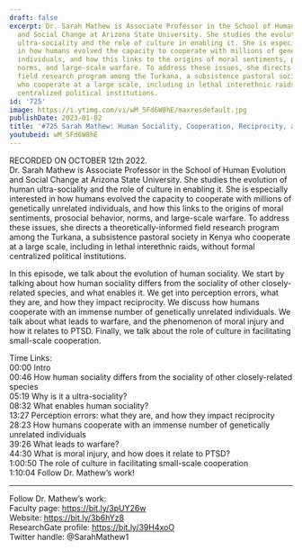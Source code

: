 ```yaml
---
draft: false
excerpt: Dr. Sarah Mathew is Associate Professor in the School of Human Evolution
  and Social Change at Arizona State University. She studies the evolution of human
  ultra-sociality and the role of culture in enabling it. She is especially interested
  in how humans evolved the capacity to cooperate with millions of genetically unrelated
  individuals, and how this links to the origins of moral sentiments, prosocial behavior,
  norms, and large-scale warfare. To address these issues, she directs a theoretically-informed
  field research program among the Turkana, a subsistence pastoral society in Kenya
  who cooperate at a large scale, including in lethal interethnic raids, without formal
  centralized political institutions.
id: '725'
image: https://i.ytimg.com/vi/wM_5Fd6W8hE/maxresdefault.jpg
publishDate: 2023-01-02
title: '#725 Sarah Mathew: Human Sociality, Cooperation, Reciprocity, and Warfare'
youtubeid: wM_5Fd6W8hE
---
```

RECORDED ON OCTOBER 12th 2022.  
Dr. Sarah Mathew is Associate Professor in the School of Human Evolution and Social Change at Arizona State University. She studies the evolution of human ultra-sociality and the role of culture in enabling it. She is especially interested in how humans evolved the capacity to cooperate with millions of genetically unrelated individuals, and how this links to the origins of moral sentiments, prosocial behavior, norms, and large-scale warfare. To address these issues, she directs a theoretically-informed field research program among the Turkana, a subsistence pastoral society in Kenya who cooperate at a large scale, including in lethal interethnic raids, without formal centralized political institutions.

In this episode, we talk about the evolution of human sociality. We start by talking about how human sociality differs from the sociality of other closely-related species, and what enables it. We get into perception errors, what they are, and how they impact reciprocity. We discuss how humans cooperate with an immense number of genetically unrelated individuals. We talk about what leads to warfare, and the phenomenon of moral injury and how it relates to PTSD. Finally, we talk about the role of culture in facilitating small-scale cooperation.

Time Links:  
00:00 Intro  
00:46  How human sociality differs from the sociality of other closely-related species  
05:19  Why is it a ultra-sociality?  
08:32  What enables human sociality?  
13:27  Perception errors: what they are, and how they impact reciprocity  
28:23  How humans cooperate with an immense number of genetically unrelated individuals  
39:26  What leads to warfare?  
44:30  What is moral injury, and how does it relate to PTSD?  
1:00:50  The role of culture in facilitating small-scale cooperation  
1:10:04  Follow Dr. Mathew’s work!

---

Follow Dr. Mathew’s work:  
Faculty page: https://bit.ly/3pUY26w  
Website: https://bit.ly/3b6hYz8  
ResearchGate profile: https://bit.ly/39H4xoO  
Twitter handle: @SarahMathew1
